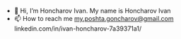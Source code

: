 - 👋 Hi, I’m Honcharov Ivan. My name is Honcharov Ivan
- 📫 How to reach me my.poshta.goncharov@gmail.com  linkedin.com/in/ivan-honcharov-7a39371a1/

<!---
Raz-Dva/Raz-Dva is a ✨ special ✨ repository because its `README.md` (this file) appears on your GitHub profile.
You can click the Preview link to take a look at your changes.
--->
